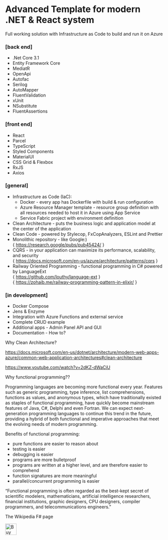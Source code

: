 # Advanced Template for modern .NET & React system #

Full working solution with Infrastructure as Code to build and run it on Azure

### [back end] ###
- .Net Core 3.1
- Entity Framework Core
- MediatR
- OpenApi
- Autofac
- Serilog
- AutoMapper
- FluentValidation
- xUnit
- NSubstitute
- FluentAssertions

### [front end] ###
- React
- Parcel
- TypeScript
- Styled Components
- MaterialUI
- CSS Grid & Flexbox
- RxJS
- Axios

### [general] ###
* Infrastructure as Code (IaC):
    * Docker - every app has Dockerfile with build & run configuration
    * Azure Resource Manager template - resource group definition with all resources needed to host it in Azure using App Service
    * Service Fabric project with environment definition
* Clean Architecture - puts the business logic and application model at the center of the application
* Clean Code - powered by Stylecop, FxCopAnalyzers, ESLint and Prettier
* Monolithic repository - like Google:)\
{ https://research.google/pubs/pub45424/ }
* CQRS - in your application can maximize its performance, scalability, and security\
{ https://docs.microsoft.com/en-us/azure/architecture/patterns/cqrs }
* Railway Oriented Programming - functional programming in C# powered by LanguageExt\
{ https://github.com/louthy/language-ext }\
{ https://zohaib.me/railway-programming-pattern-in-elixir/ }

### [in development] ###
- Docker Compose
- Jens & Enzyme
- Integration with Azure Functions and external service
- Complete CRUD example
- Additional apps - Admin Panel API and GUI
- Documentation - How to?

Why Clean Architecture?

https://docs.microsoft.com/en-us/dotnet/architecture/modern-web-apps-azure/common-web-application-architectures#clean-architecture

https://www.youtube.com/watch?v=2dKZ-dWaCiU


Why functional programming??

Programming languages are becoming more functional every year.
Features such as generic programming, type inference, list comprehensions, functions as values, and anonymous types, which have traditionally existed as staples of functional programming, have quickly become mainstream features of Java, C#, Delphi and even Fortran.
We can expect next-generation programming languages to continue this trend in the future, providing a hybrid of both functional and imperative approaches that meet the evolving needs of modern programming.

Benefits of functional programming:
 - pure functions are easier to reason about
 - testing is easier
 - debugging is easier
 - programs are more bulletproof
 - programs are written at a higher level, and are therefore easier to comprehend
 - function signatures are more meaningful
 - parallel/concurrent programming is easier

“Functional programming is often regarded as the best-kept secret of scientific modelers, mathematicians, artificial intelligence researchers, financial institutions, graphic designers, CPU designers, compiler programmers, and telecommunications engineers.”

The Wikipedia F# page

<a href='https://ko-fi.com/N4N11FCB5' target='_blank'><img height='36' style='border:0px;height:36px;' src='https://az743702.vo.msecnd.net/cdn/kofi3.png?v=2' border='0' alt='Buy Me a Coffee at ko-fi.com' /></a>
